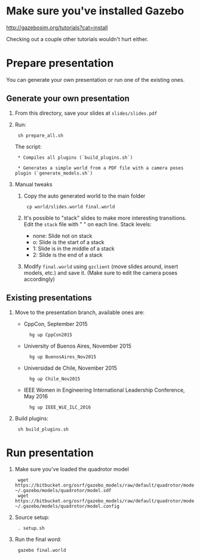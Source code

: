 # Make sure you've installed Gazebo

http://gazebosim.org/tutorials?cat=install

Checking out a couple other tutorials wouldn't hurt either.

# Prepare presentation

You can generate your own presentation or run one of the existing ones.

## Generate your own presentation

1. From this directory, save your slides at `slides/slides.pdf`

1. Run:

        sh prepare_all.sh

    The script:

        * Compiles all plugins (`build_plugins.sh`)

        * Generates a simple world from a PDF file with a camera poses plugin (`generate_models.sh`)

1. Manual tweaks

    1. Copy the auto generated world to the main folder

            cp world/slides.world final.world

    1. It's possible to "stack" slides to make more interesting transitions. Edit the `stack` file with
       "<slide number> <stack level>" on each line. Stack levels:

        * none: Slide not on stack
        * o: Slide is the start of a stack
        * 1: Slide is in the middle of a stack
        * 2: Slide is the end of a stack

    1. Modify `final.world` using `gzclient` (move slides around, insert models, etc.) and save it.
       (Make sure to edit the camera poses accordingly)


## Existing presentations

1. Move to the presentation branch, available ones are:

    * CppCon, September 2015

            hg up CppCon2015

    * University of Buenos Aires, November 2015

            hg up BuenosAires_Nov2015

    * Universidad de Chile, November 2015

            hg up Chile_Nov2015

    * IEEE Women in Engineering International Leadership Conference, May 2016

            hg up IEEE_WiE_ILC_2016

1. Build plugins:

        sh build_plugins.sh

# Run presentation

1. Make sure you've loaded the quadrotor model

        wget https://bitbucket.org/osrf/gazebo_models/raw/default/quadrotor/model.sdf ~/.gazebo/models/quadrotor/model.sdf
        wget https://bitbucket.org/osrf/gazebo_models/raw/default/quadrotor/model.config ~/.gazebo/models/quadrotor/model.config

1. Source setup:

        . setup.sh

1. Run the final word:

        gazebo final.world

